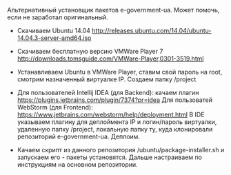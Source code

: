 Альтернативный установщик пакетов e-government-ua. Может помочь, если не заработал оригинальный.

* Скачиваем Ubuntu 14.04 http://releases.ubuntu.com/14.04/ubuntu-14.04.3-server-amd64.iso

* Скачиваем бесплатную версию VMWare Player 7 http://downloads.tomsguide.com/VMWare-Player,0301-3519.html

* Устанавливаем Ubuntu в VMWare Player, ставим свой пароль на root, смотрим назначенный виртуалке IP.
  Создаем папку /project

* Для пользователей Intellij IDEA (для Backend): качаем плагин https://plugins.jetbrains.com/plugin/7374?pr=idea
  Для пользоватей WebStorm (для Frontend): https://www.jetbrains.com/webstorm/help/deployment.html
  В IDE указываем плагину для деплоймента IP и логин/пароль виртуалки, удаленную папку /project, локальную папку
  ту, куда клонировали репозиторий e-government-ua. Деплоим.

* Качаем скрипт из данного репозитория /ubuntu/package-installer.sh и запускаем его - пакеты установятся.
  Дальше настраиваем по инструкциям на основном репозитории.
